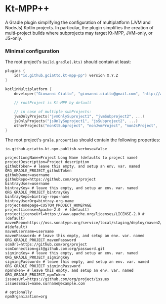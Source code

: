 # Kt-MPP++

A Gradle plugin simplifying the configuration of multiplatform (JVM and NodeJs) Kotlin projects.
In particular, the plugin simplifies the creation of multi-project builds where subprojects may target Kt-MPP, JVM-only, or JS-only.

### Minimal configuration

The root project's `build.gradle(.kts)` should contain at least:
```kotlin
plugins {
    id("io.github.gciatto.kt-mpp-pp") version X.Y.Z
}

kotlinMultiplatform {
    developer("Giovanni Ciatto", "giovanni.ciatto@gmail.com", "http://about.me/gciatto")
    
    // rootProject is Kt-MPP by default

    // in case of multiple subProjects:
    jvmOnlyProjects("jvmOnlySuproject1", "jvmSubproject2", ...)
    jsOnlyProjects("jsOnlySuproject1", "jsSubproject2", ...)
    otherProjects("nonKtSubproject", "nonJvmProject", "nonJsProject", ...)
}
```

The root project's `grale.properties` should contain the following properties:
```properties
io.github.gciatto.kt-npm-publish.verbose=false

projectLongName=Project Long Name (defaults to project name)
projectDescription=Project description
githubToken= # leave this empty, and setup an env. var. named ORG_GRADLE_PROJECT_githubToken
githubOwner=username
githubRepo=https://github.com/org/project
bintrayUser=username
bintrayKey= # leave this empty, and setup an env. var. named ORG_GRADLE_PROJECT_bintrayKey
bintrayRepo=bintray-repo-name
bintrayUserOrg=bintray-org-name
projectHomepage=CUSTOM_PROJECT_HOMEPAGE
projectLicense=Apache-2.0  # (default)
projectLicenseUrl=https://www.apache.org/licenses/LICENSE-2.0 # (default)
mavenRepo=https://oss.sonatype.org/service/local/staging/deploy/maven2/ #(default)
mavenUsername=username
mavenPassword= # leave this empty, and setup an env. var. named ORG_GRADLE_PROJECT_mavenPassword
scmUrl=https://github.com/org/project
scmConnection=git@github.com:org/password.git
signingKey= # leave this empty, and setup an env. var. named ORG_GRADLE_PROJECT_signingKey
signingPassword= # leave this empty, and setup an env. var. named ORG_GRADLE_PROJECT_signingPassword
npmToken= # leave this empty, and setup an env. var. named ORG_GRADLE_PROJECT_npmToken
issuesUrl=https://github.com/org/project/issues
issuesEmail=name.surname@example.com

# optionally
npmOrganization=org
```